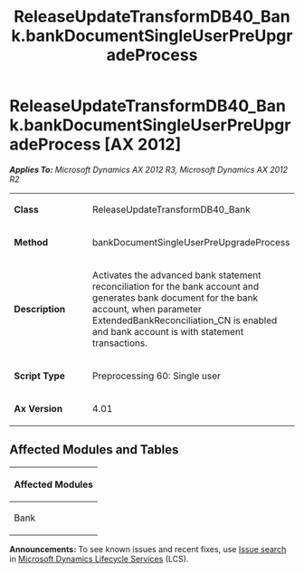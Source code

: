 ﻿---
title: ReleaseUpdateTransformDB40_Bank.bankDocumentSingleUserPreUpgradeProcess
TOCTitle: ReleaseUpdateTransformDB40_Bank.bankDocumentSingleUserPreUpgradeProcess
ms:assetid: 107fb3e1-7d83-b0e9-95db-ef2d5680f21f
ms:mtpsurl: https://msdn.microsoft.com/en-us/library/JJ735784(v=AX.60)
ms:contentKeyID: 49706694
ms.date: 05/18/2015
mtps_version: v=AX.60
---

# ReleaseUpdateTransformDB40\_Bank.bankDocumentSingleUserPreUpgradeProcess [AX 2012]


_**Applies To:** Microsoft Dynamics AX 2012 R3, Microsoft Dynamics AX 2012 R2_

<table>
<colgroup>
<col style="width: 50%" />
<col style="width: 50%" />
</colgroup>
<tbody>
<tr class="odd">
<td><p><strong>Class</strong></p></td>
<td><p>ReleaseUpdateTransformDB40_Bank</p></td>
</tr>
<tr class="even">
<td><p><strong>Method</strong></p></td>
<td><p>bankDocumentSingleUserPreUpgradeProcess</p></td>
</tr>
<tr class="odd">
<td><p><strong>Description</strong></p></td>
<td><p>Activates the advanced bank statement reconciliation for the bank account and generates bank document for the bank account, when parameter ExtendedBankReconciliation_CN is enabled and bank account is with statement transactions.</p></td>
</tr>
<tr class="even">
<td><p><strong>Script Type</strong></p></td>
<td><p>Preprocessing 60: Single user</p></td>
</tr>
<tr class="odd">
<td><p><strong>Ax Version</strong></p></td>
<td><p>4.01</p></td>
</tr>
</tbody>
</table>


## Affected Modules and Tables

<table>
<colgroup>
<col style="width: 100%" />
</colgroup>
<thead>
<tr class="header">
<th><p>Affected Modules</p></th>
</tr>
</thead>
<tbody>
<tr class="odd">
<td><p>Bank</p></td>
</tr>
</tbody>
</table>

  
**Announcements:** To see known issues and recent fixes, use [Issue search](http://go.microsoft.com/fwlink/?linkid=389258) in [Microsoft Dynamics Lifecycle Services](http://go.microsoft.com/fwlink/?linkid=306505) (LCS).

